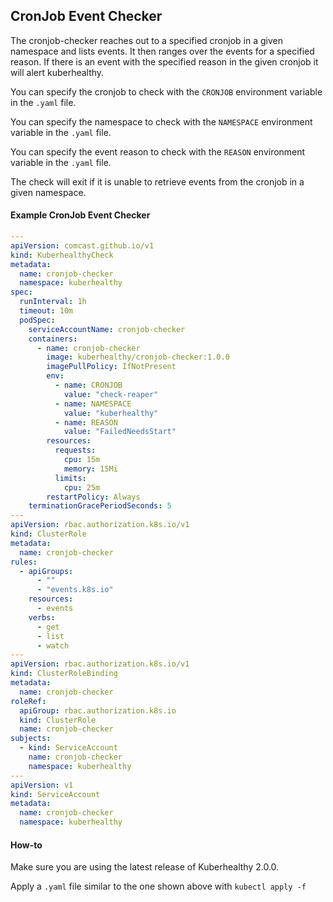 ## CronJob Event Checker

The cronjob-checker reaches out to a specified cronjob in a given namespace and lists events. It then ranges over the events for a specified reason. If there is an event with the specified reason in the given cronjob it will alert kuberhealthy.

You can specify the cronjob to check with the `CRONJOB` environment variable in the `.yaml` file.

You can specify the namespace to check with the `NAMESPACE` environment variable in the `.yaml` file.

You can specify the event reason to check with the `REASON` environment variable in the `.yaml` file.

The check will exit if it is unable to retrieve events from the cronjob in a given namespace.

#### Example CronJob Event Checker

```yaml
---
apiVersion: comcast.github.io/v1
kind: KuberhealthyCheck
metadata:
  name: cronjob-checker
  namespace: kuberhealthy
spec:
  runInterval: 1h
  timeout: 10m
  podSpec:
    serviceAccountName: cronjob-checker
    containers:
      - name: cronjob-checker
        image: kuberhealthy/cronjob-checker:1.0.0
        imagePullPolicy: IfNotPresent
        env:
          - name: CRONJOB
            value: "check-reaper"
          - name: NAMESPACE
            value: "kuberhealthy"
          - name: REASON
            value: "FailedNeedsStart"
        resources:
          requests:
            cpu: 15m
            memory: 15Mi
          limits:
            cpu: 25m
        restartPolicy: Always
    terminationGracePeriodSeconds: 5
---
apiVersion: rbac.authorization.k8s.io/v1
kind: ClusterRole
metadata:
  name: cronjob-checker
rules:
  - apiGroups:
      - ""
      - "events.k8s.io"
    resources:
      - events
    verbs:
      - get
      - list
      - watch
---
apiVersion: rbac.authorization.k8s.io/v1
kind: ClusterRoleBinding
metadata:
  name: cronjob-checker
roleRef:
  apiGroup: rbac.authorization.k8s.io
  kind: ClusterRole
  name: cronjob-checker
subjects:
  - kind: ServiceAccount
    name: cronjob-checker
    namespace: kuberhealthy
---
apiVersion: v1
kind: ServiceAccount
metadata:
  name: cronjob-checker
  namespace: kuberhealthy
```

#### How-to

Make sure you are using the latest release of Kuberhealthy 2.0.0.

Apply a `.yaml` file similar to the one shown above with `kubectl apply -f`
